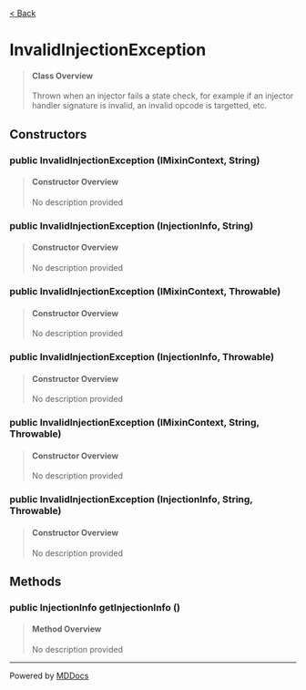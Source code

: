 [< Back](../README.md)
# InvalidInjectionException #
>#### Class Overview ####
>Thrown when an injector fails a state check, for example if an injector
 handler signature is invalid, an invalid opcode is targetted, etc.
## Constructors ##
### public InvalidInjectionException (IMixinContext, String) ###
>#### Constructor Overview ####
>No description provided
>
### public InvalidInjectionException (InjectionInfo, String) ###
>#### Constructor Overview ####
>No description provided
>
### public InvalidInjectionException (IMixinContext, Throwable) ###
>#### Constructor Overview ####
>No description provided
>
### public InvalidInjectionException (InjectionInfo, Throwable) ###
>#### Constructor Overview ####
>No description provided
>
### public InvalidInjectionException (IMixinContext, String, Throwable) ###
>#### Constructor Overview ####
>No description provided
>
### public InvalidInjectionException (InjectionInfo, String, Throwable) ###
>#### Constructor Overview ####
>No description provided
>
## Methods ##
### public InjectionInfo getInjectionInfo () ###
>#### Method Overview ####
>No description provided
>

---
Powered by [MDDocs](https://github.com/VRCube/MDDocs)